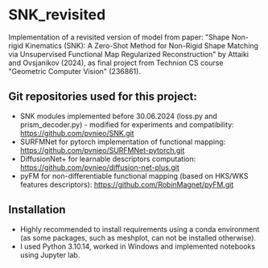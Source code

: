 # SNK_revisited
Implementation of a revisited version of model from paper: "Shape Non-rigid Kinematics (SNK): A Zero-Shot Method for Non-Rigid Shape Matching via Unsupervised Functional Map Regularized Reconstruction" by Attaiki and Ovsjanikov (2024), as final project from Technion CS course "Geometric Computer Vision" (236861).
## Git repositories used for this project:
- SNK modules implemented before 30.06.2024 (loss.py and prism_decoder.py) - modified for experiments and compatibility: https://github.com/pvnieo/SNK.git
- SURFMNet for pytorch implementation of functional mapping: https://github.com/pvnieo/SURFMNet-pytorch.git
- DiffusionNet+ for learnable descriptors computation: https://github.com/pvnieo/diffusion-net-plus.git
- pyFM for non-differentiable functional mapping (based on HKS/WKS features descriptors): https://github.com/RobinMagnet/pyFM.git
## Installation
- Highly recommended to install requirements using a conda environment (as some packages, such as meshplot, can not be installed otherwise).
- I used Python 3.10.14, worked in Windows and implemented notebooks using Jupyter lab.
